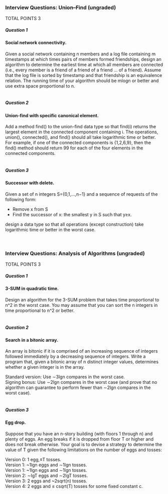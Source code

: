 ### Interview Questions: Union–Find (ungraded)
TOTAL POINTS 3
##### Question 1
#### Social network connectivity. <br />
Given a social network containing n members and a log file containing m timestamps at which times pairs of members formed friendships,
design an algorithm to determine the earliest time at which all members are connected (i.e., every member is a friend of a friend of a friend ... of a friend). 
Assume that the log file is sorted by timestamp and that friendship is an equivalence relation. The running time of your algorithm should be mlogn or better and 
use extra space proportional to n. <br /><br />

##### Question 2
#### Union-find with specific canonical element. <br />
Add a method find() to the union-find data type so that find(i) returns the largest element in the connected component
containing i. The operations, union(), connected(), and find() should all take logarithmic time or better. <br />
For example, if one of the connected components is {1,2,6,9}, then the find() method should return 99 for each of the four elements in the connected components. <br /><br />

##### Question 3
#### Successor with delete. <br />
Given a set of n integers S={0,1,...,n−1} and a sequence of requests of the following form: <br />
   * Remove x from S  <br />
   * Find the successor of x: the smallest y in S such that y≥x.  <br />
   
design a data type so that all operations (except construction) take logarithmic time or better in the worst case. <br /><br /><br />


### Interview Questions: Analysis of Algorithms (ungraded)
TOTAL POINTS 3
##### Question 1
#### 3-SUM in quadratic time. <br />
Design an algorithm for the 3-SUM problem that takes time proportional to n^2 in the worst case. You may assume that you can sort the n integers in time 
proportional to n^2 or better. <br /><br />

##### Question 2
#### Search in a bitonic array. <br />
An array is bitonic if it is comprised of an increasing sequence of integers followed immediately by a decreasing sequence of integers. Write a program that, given a bitonic array of n distinct integer values, determines whether a given integer is in the array. <br />

Standard version:  Use ∼3lgn compares in the worst case. <br />
Signing bonus:  Use ∼2lgn compares in the worst case (and prove that no algorithm can guarantee to perform fewer than ∼2lgn compares in the worst case). <br /><br />

##### Question 3
#### Egg drop. <br />
Suppose that you have an n-story building (with floors 1 through n) and plenty of eggs. An egg breaks if it is dropped from floor T or higher and does not break otherwise. Your goal is to devise a strategy to determine the value of T given the following limitations on the number of eggs and tosses: <br />

Version 0:  1 egg,≤T tosses. <br />
Version 1:  ~1lgn eggs and ∼1lgn tosses. <br />
Version 1:  ~1lgn eggs and ∼1lgn tosses. <br />
Version 2:  ∼lgT eggs and ∼2lgT tosses. <br />
Version 3:  2 eggs and ~2sqrt(n) tosses. <br />
Version 4:  2 eggs and ≤ csqrt(T) tosses for some fixed constant c.
